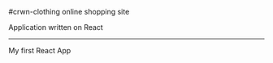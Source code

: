 #crwn-clothing online shopping site

Application written on React
______________________________
My first React App
